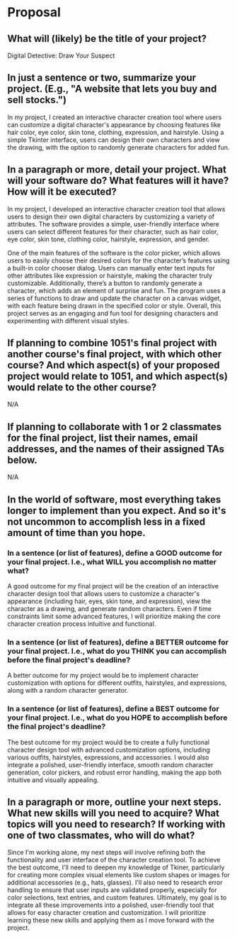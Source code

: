# Proposal

## What will (likely) be the title of your project?
Digital Detective: Draw Your Suspect

## In just a sentence or two, summarize your project. (E.g., "A website that lets you buy and sell stocks.")
In my project, I created an interactive character creation tool where users can customize a digital character's appearance by choosing features like hair color, eye color, skin tone, clothing, expression, and hairstyle. Using a simple Tkinter interface, users can design their own characters and view the drawing, with the option to randomly generate characters for added fun.

## In a paragraph or more, detail your project. What will your software do? What features will it have? How will it be executed?

In my project, I developed an interactive character creation tool that allows users to design their own digital characters by customizing a variety of attributes. The software provides a simple, user-friendly interface where users can select different features for their character, such as hair color, eye color, skin tone, clothing color, hairstyle, expression, and gender. 

One of the main features of the software is the color picker, which allows users to easily choose their desired colors for the character’s features using a built-in color chooser dialog. Users can manually enter text inputs for other attributes like expression or hairstyle, making the character truly customizable. Additionally, there’s a button to randomly generate a character, which adds an element of surprise and fun. The program uses a series of functions to draw and update the character on a canvas widget, with each feature being drawn in the specified color or style. Overall, this project serves as an engaging and fun tool for designing characters and experimenting with different visual styles.

## If planning to combine 1051's final project with another course's final project, with which other course? And which aspect(s) of your proposed project would relate to 1051, and which aspect(s) would relate to the other course?

N/A

## If planning to collaborate with 1 or 2 classmates for the final project, list their names, email addresses, and the names of their assigned TAs below.

N/A

## In the world of software, most everything takes longer to implement than you expect. And so it's not uncommon to accomplish less in a fixed amount of time than you hope.



### In a sentence (or list of features), define a GOOD outcome for your final project. I.e., what WILL you accomplish no matter what?


A good outcome for my final project will be the creation of an interactive character design tool that allows users to customize a character's appearance (including hair, eyes, skin tone, and expression), view the character as a drawing, and generate random characters. Even if time constraints limit some advanced features, I will prioritize making the core character creation process intuitive and functional.

### In a sentence (or list of features), define a BETTER outcome for your final project. I.e., what do you THINK you can accomplish before the final project's deadline?

A better outcome for my project would be to implement character customization with options for different outfits, hairstyles, and expressions, along with a random character generator. 
### In a sentence (or list of features), define a BEST outcome for your final project. I.e., what do you HOPE to accomplish before the final project's deadline?

The best outcome for my project would be to create a fully functional character design tool with advanced customization options, including various outfits, hairstyles, expressions, and accessories. I would also integrate a polished, user-friendly interface, smooth random character generation, color pickers, and robust error handling, making the app both intuitive and visually appealing.
## In a paragraph or more, outline your next steps. What new skills will you need to acquire? What topics will you need to research? If working with one of two classmates, who will do what?

Since I'm working alone, my next steps will involve refining both the functionality and user interface of the character creation tool. To achieve the best outcome, I'll need to deepen my knowledge of Tkiner, particularly for creating more complex visual elements like custom shapes or images for additional accessories (e.g., hats, glasses). I'll also need to research error handling to ensure that user inputs are validated properly, especially for color selections, text entries, and custom features. 
Ultimately, my goal is to integrate all these improvements into a polished, user-friendly tool that allows for easy character creation and customization. I will prioritize learning these new skills and applying them as I move forward with the project.
